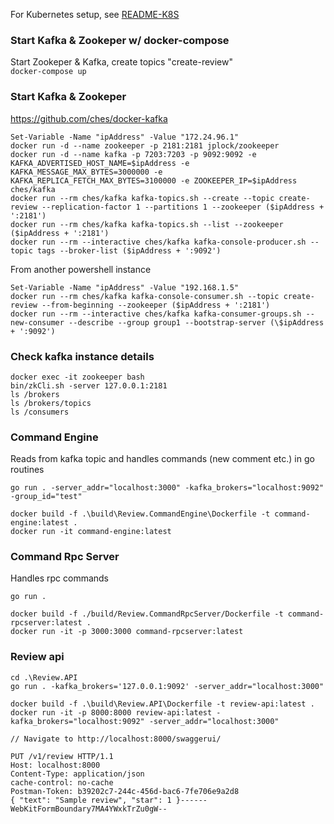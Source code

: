 For Kubernetes setup, see [README-K8S](README-K8S.md)

### Start Kafka & Zookeper w/ docker-compose

Start Zookeper & Kafka, create topics "create-review"  
`docker-compose up`

### Start Kafka & Zookeper

https://github.com/ches/docker-kafka

```
Set-Variable -Name "ipAddress" -Value "172.24.96.1"
docker run -d --name zookeeper -p 2181:2181 jplock/zookeeper
docker run -d --name kafka -p 7203:7203 -p 9092:9092 -e KAFKA_ADVERTISED_HOST_NAME=$ipAddress -e KAFKA_MESSAGE_MAX_BYTES=3000000 -e KAFKA_REPLICA_FETCH_MAX_BYTES=3100000 -e ZOOKEEPER_IP=$ipAddress ches/kafka
docker run --rm ches/kafka kafka-topics.sh --create --topic create-review --replication-factor 1 --partitions 1 --zookeeper ($ipAddress + ':2181')
docker run --rm ches/kafka kafka-topics.sh --list --zookeeper ($ipAddress + ':2181')
docker run --rm --interactive ches/kafka kafka-console-producer.sh --topic tags --broker-list ($ipAddress + ':9092')
```

From another powershell instance

```
Set-Variable -Name "ipAddress" -Value "192.168.1.5"
docker run --rm ches/kafka kafka-console-consumer.sh --topic create-review --from-beginning --zookeeper ($ipAddress + ':2181')
docker run --rm --interactive ches/kafka kafka-consumer-groups.sh --new-consumer --describe --group group1 --bootstrap-server (\$ipAddress + ':9092')
```

### Check kafka instance details

```
docker exec -it zookeeper bash
bin/zkCli.sh -server 127.0.0.1:2181
ls /brokers
ls /brokers/topics
ls /consumers
```

### Command Engine

Reads from kafka topic and handles commands (new comment etc.) in go routines

```
go run . -server_addr="localhost:3000" -kafka_brokers="localhost:9092" -group_id="test"

docker build -f .\build\Review.CommandEngine\Dockerfile -t command-engine:latest .
docker run -it command-engine:latest
```

### Command Rpc Server

Handles rpc commands

```
go run .

docker build -f ./build/Review.CommandRpcServer/Dockerfile -t command-rpcserver:latest .
docker run -it -p 3000:3000 command-rpcserver:latest
```

### Review api

```
cd .\Review.API
go run . -kafka_brokers='127.0.0.1:9092' -server_addr="localhost:3000"

docker build -f .\build\Review.API\Dockerfile -t review-api:latest .
docker run -it -p 8000:8000 review-api:latest -kafka_brokers="localhost:9092" -server_addr="localhost:3000"

// Navigate to http://localhost:8000/swaggerui/
```

```
PUT /v1/review HTTP/1.1
Host: localhost:8000
Content-Type: application/json
cache-control: no-cache
Postman-Token: b39202c7-244c-456d-bac6-7fe706e9a2d8
{ "text": "Sample review", "star": 1 }------WebKitFormBoundary7MA4YWxkTrZu0gW--
```
